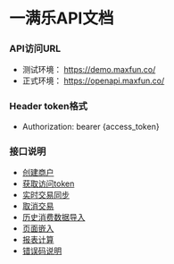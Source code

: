 # 一满乐API文档


### API访问URL
   
  * 测试环境： https://demo.maxfun.co/
  * 正式环境： https://openapi.maxfun.co/


###  Header token格式
  * Authorization: bearer {access_token}


### 接口说明
  * [创建商户](https://github.com/maxfunapi/api/blob/master/create_merchant.md)
  * [获取访问token](https://github.com/maxfunapi/api/blob/master/get_access_token.md)
  * [实时交易同步](https://github.com/maxfunapi/api/blob/master/syn_transaction.md)
  * [取消交易](https://github.com/maxfunapi/api/blob/master/cancel_transaction.md)
  * [历史消费数据导入](https://github.com/maxfunapi/api/blob/master/import_history.md)
  * [页面嵌入](https://github.com/maxfunapi/api/blob/master/page_embed.md)
  * [报表计算](https://github.com/maxfunapi/api/blob/master/calculate_data.md)
  * [错误码说明](https://github.com/maxfunapi/api/blob/master/error_code.md)
